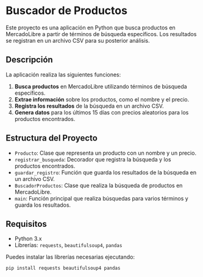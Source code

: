 # Buscador de Productos

Este proyecto es una aplicación en Python que busca productos en MercadoLibre a partir de términos de búsqueda específicos. Los resultados se registran en un archivo CSV para su posterior análisis.

## Descripción

La aplicación realiza las siguientes funciones:
1. **Busca productos** en MercadoLibre utilizando términos de búsqueda específicos.
2. **Extrae información** sobre los productos, como el nombre y el precio.
3. **Registra los resultados** de la búsqueda en un archivo CSV.
4. **Genera datos** para los últimos 15 días con precios aleatorios para los productos encontrados.

## Estructura del Proyecto

- `Producto`: Clase que representa un producto con un nombre y un precio.
- `registrar_busqueda`: Decorador que registra la búsqueda y los productos encontrados.
- `guardar_registro`: Función que guarda los resultados de la búsqueda en un archivo CSV.
- `BuscadorProductos`: Clase que realiza la búsqueda de productos en MercadoLibre.
- `main`: Función principal que realiza búsquedas para varios términos y guarda los resultados.

## Requisitos

- Python 3.x
- Librerías: `requests`, `beautifulsoup4`, `pandas`

Puedes instalar las librerías necesarias ejecutando:

```sh
pip install requests beautifulsoup4 pandas

